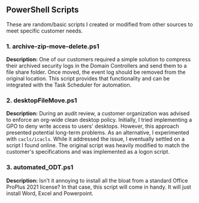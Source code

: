 ## PowerShell Scripts

These are random/basic scripts I created or modified from other sources to meet specific customer needs.

### 1. archive-zip-move-delete.ps1
**Description:** One of our customers required a simple solution to compress their archived security logs in the Domain Controllers and send them to a file share folder. Once moved, the event log should be removed from the original location. This script provides that functionality and can be integrated with the Task Scheduler for automation.

### 2. desktopFileMove.ps1
**Description:** During an audit review, a customer organization was advised to enforce an org-wide clean desktop policy. Initially, I tried implementing a GPO to deny write access to users' desktops. However, this approach presented potential long-term problems. As an alternative, I experimented with `cacls/icacls`. While it addressed the issue, I eventually settled on a script I found online. The original script was heavily modified to match the customer's specifications and was implemented as a logon script.

### 3. automated_ODT.ps1
**Description:** Isn't it annoying to install all the bloat from a standard Office ProPlus 2021 license? In that case, this script will come in handy. It will just install Word, Excel and Powerpoint.
